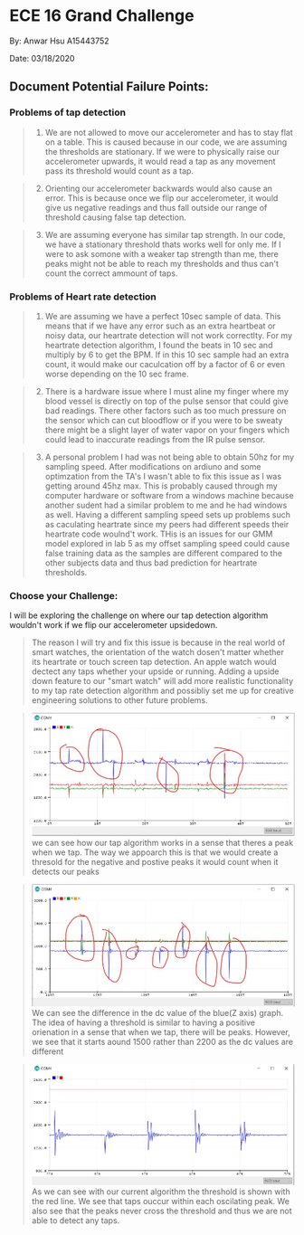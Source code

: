 # ECE 16 Grand Challenge
By: Anwar Hsu A15443752

Date: 03/18/2020

## Document Potential Failure Points:

### Problems of tap detection 

>1. We are not allowed to move our accelerometer and has to stay flat on a table. This is caused because in our code, we are assuming the thresholds are stationary. If we were to physically raise our accelerometer upwards, it would read a tap as any movement pass its threshold would count as a tap. 

>2. Orienting our accelerometer backwards would also cause an error. This is because once we flip our accelerometer, it would give us negative readings and thus fall outside our range of threshold causing false tap detection.

>3. We are assuming everyone has similar tap strength. In our code, we have a stationary threshold thats works well for only me. If I were to ask somone with a weaker tap strength than me, there peaks might not be able to reach my thresholds and thus can't count the correct ammount of taps. 

### Problems of Heart rate detection

> 1. We are assuming we have a perfect 10sec sample of data. This means that if we have any error such as an extra heartbeat or noisy data, our heartrate detection will not work correctlty. For my heartrate detection algorithm, I found the beats in 10 sec and multiply by 6 to get the BPM. If in this 10 sec sample had an extra count, it would make our caculcation off by a factor of 6 or even worse depending on the 10 sec frame. 

> 2. There is a hardware issue where I must aline my finger where my blood vessel is directly on top of the pulse sensor that could give bad readings. There other factors such as too much pressure on the sensor which can cut bloodflow or if you were to be sweaty there might be a slight layer of water vapor on your fingers which could lead to inaccurate readings from the IR pulse sensor. 

> 3. A personal problem I had was not being able to obtain 50hz for my sampling speed. After modifications on ardiuno and some optimzation from the TA's I wasn't able to fix this issue as I was getting around 45hz max. This is probably caused through my computer hardware or software from a windows machine because another sudent had a similar problem to me and he had windows as well. Having a different sampling speed sets up problems such as caculating heartrate since my peers had different speeds their heartrate code woulnd't work. THis is an issues for our GMM model explored in lab 5 as my offset sampling speed could cause false training data as the samples are different compared to the other subjects data and thus bad prediction for heartrate thresholds.

### Choose your Challenge:
I will be exploring the challenge on where our tap detection algorithm wouldn't work if we flip our accelerometer upsidedown. 

> The reason I will try and fix this issue is because in the real world of smart watches, the orientation of the watch dosen't matter whether its heartrate or touch screen tap detection. An apple watch would dectect any taps whether your upside or running. Adding a upside down feature to our "smart watch" will add more realistic functionality to my tap rate detection algorithm and possibliy set me up for creative engineering solutions to other future problems.   

> ![Image of sample_5](images/working_tap.JPG)
> we can see how our tap algorithm works in a sense that theres a peak when we tap. The way we appoarch this is that we would create a thresold for the negative and postive peaks it would count when it detects our peaks

> ![Image of sample_5](images/upside_down_tap.JPG)
> We can see the difference in the dc value of the blue(Z axis) graph. The idea of having a threshold is similar to having a positive orienation in a sense that when we tap, there will be peaks. However, we see that it starts aound 1500 rather than 2200 as the dc values are different


>![Image of sample_5](images/upside_down_problem.JPG)
> As we can see with our current algorithm the threshold is shown with the red line. We see that taps ouccur within each oscilating peak. We also see that the peaks never cross the threshold and thus we are not able to detect any taps. 


